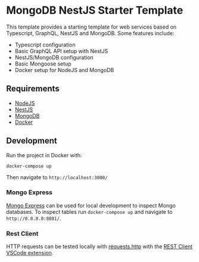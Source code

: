 # MongoDB NestJS Starter Template

This template provides a starting template for web services based on Typescript, GraphQL, NestJS and MongoDB. Some features include:
- Typescript configuration
- Basic GraphQL API setup with NestJS
- NestJS/MongoDB configuration
- Basic Mongoose setup
- Docker setup for NodeJS and MongoDB

## Requirements

- [NodeJS](https://nodejs.org/en/)
- [NestJS](https://nestjs.com/)
- [MongoDB](https://www.mongodb.com/)
- [Docker](https://www.docker.com/)

## Development

Run the project in Docker with:
```
docker-compose up
```

Then navigate to `http://localhost:3000/`

### Mongo Express

[Mongo Express](https://github.com/mongo-express/mongo-express) can be used for local development to 
inspect Mongo databases. To inspect tables run `docker-compose up` and navigate to `http://0.0.0.0:8081/`.

### Rest Client

HTTP requests can be tested locally with [requests.http](./requests.http) with the [REST Client VSCode extension](https://marketplace.visualstudio.com/items?itemName=humao.rest-client).
